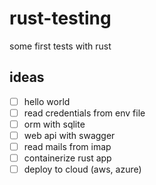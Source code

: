 # rust-testing

some first tests with rust

## ideas

- [ ] hello world
- [ ] read credentials from env file
- [ ] orm with sqlite
- [ ] web api with swagger
- [ ] read mails from imap
- [ ] containerize rust app
- [ ] deploy to cloud (aws, azure)
